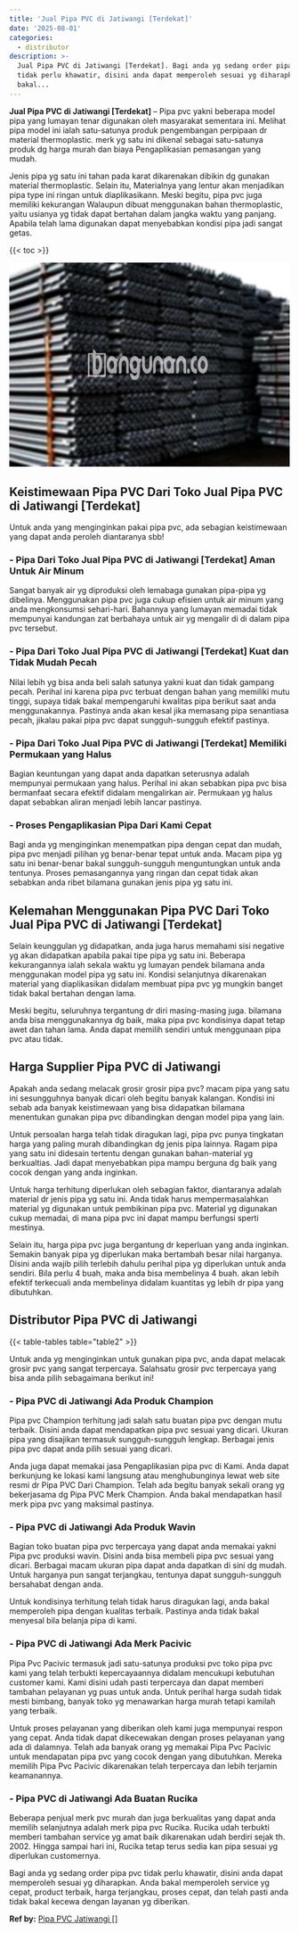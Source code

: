 ```yaml
---
title: 'Jual Pipa PVC di Jatiwangi [Terdekat]'
date: '2025-08-01'
categories:
  - distributor
description: >-
  Jual Pipa PVC di Jatiwangi [Terdekat]. Bagi anda yg sedang order pipa pvc
  tidak perlu khawatir, disini anda dapat memperoleh sesuai yg diharapkan. Anda
  bakal...
---
```


**Jual Pipa PVC di Jatiwangi \[Terdekat\]** – Pipa pvc yakni beberapa model pipa yang lumayan tenar digunakan oleh masyarakat sementara ini. Melihat pipa model ini ialah satu-satunya produk pengembangan perpipaan dr material thermoplastic. merk yg satu ini dikenal sebagai satu-satunya produk dg harga murah dan biaya Pengaplikasian pemasangan yang mudah.

Jenis pipa yg satu ini tahan pada karat dikarenakan dibikin dg gunakan material thermoplastic. Selain itu, Materialnya yang lentur akan menjadikan pipa type ini ringan untuk diaplikasikann. Meski begitu, pipa pvc juga memiliki kekurangan Walaupun dibuat menggunakan bahan thermoplastic, yaitu usianya yg tidak dapat bertahan dalam jangka waktu yang panjang. Apabila telah lama digunakan dapat menyebabkan kondisi pipa jadi sangat getas.

{{< toc >}}

![Jual Pipa PVC di Jatiwangi [Terdekat]](/images/jaul-pipa-pvc-46.png)

## Keistimewaan Pipa PVC Dari Toko Jual Pipa PVC di Jatiwangi \[Terdekat\]

Untuk anda yang menginginkan pakai pipa pvc, ada sebagian keistimewaan yang dapat anda peroleh diantaranya sbb!

### \- Pipa Dari Toko Jual Pipa PVC di Jatiwangi \[Terdekat\] Aman Untuk Air Minum

Sangat banyak air yg diproduksi oleh lemabaga gunakan pipa-pipa yg dibelinya. Menggunakan pipa pvc juga cukup efisien untuk air minum yang anda mengkonsumsi sehari-hari. Bahannya yang lumayan memadai tidak mempunyai kandungan zat berbahaya untuk air yg mengalir di di dalam pipa pvc tersebut.

### \- Pipa Dari Toko Jual Pipa PVC di Jatiwangi \[Terdekat\] Kuat dan Tidak Mudah Pecah

Nilai lebih yg bisa anda beli salah satunya yakni kuat dan tidak gampang pecah. Perihal ini karena pipa pvc terbuat dengan bahan yang memiliki mutu tinggi, supaya tidak bakal mempengaruhi kwalitas pipa berikut saat anda menggunakannya. Pastinya anda akan kesal jika memasang pipa senantiasa pecah, jikalau pakai pipa pvc dapat sungguh-sungguh efektif pastinya.

### \- Pipa Dari Toko Jual Pipa PVC di Jatiwangi \[Terdekat\] Memiliki Permukaan yang Halus

Bagian keuntungan yang dapat anda dapatkan seterusnya adalah mempunyai permukaan yang halus. Perihal ini akan sebabkan pipa pvc bisa bermanfaat secara efektif didalam mengalirkan air. Permukaan yg halus dapat sebabkan aliran menjadi lebih lancar pastinya.

### \- Proses Pengaplikasian Pipa Dari Kami Cepat

Bagi anda yg menginginkan menempatkan pipa dengan cepat dan mudah, pipa pvc menjadi pilihan yg benar-benar tepat untuk anda. Macam pipa yg satu ini benar-benar bakal sungguh-sungguh menguntungkan untuk anda tentunya. Proses pemasangannya yang ringan dan cepat tidak akan sebabkan anda ribet bilamana gunakan jenis pipa yg satu ini.

## Kelemahan Menggunakan Pipa PVC Dari Toko Jual Pipa PVC di Jatiwangi \[Terdekat\]

Selain keunggulan yg didapatkan, anda juga harus memahami sisi negative yg akan didapatkan apabila pakai tipe pipa yg satu ini. Beberapa kekurangannya ialah sekala waktu yg lumayan pendek bilamana anda menggunakan model pipa yg satu ini. Kondisi selanjutnya dikarenakan material yang diaplikasikan didalam membuat pipa pvc yg mungkin banget tidak bakal bertahan dengan lama.

Meski begitu, seluruhnya tergantung dr diri masing-masing juga. bilamana anda bisa menggunakannya dg baik, maka pipa pvc kondisinya dapat tetap awet dan tahan lama. Anda dapat memilih sendiri untuk menggunaan pipa pvc atau tidak.

## Harga Supplier Pipa PVC di Jatiwangi

Apakah anda sedang melacak grosir grosir pipa pvc? macam pipa yang satu ini sesungguhnya banyak dicari oleh begitu banyak kalangan. Kondisi ini sebab ada banyak keistimewaan yang bisa didapatkan bilamana menentukan gunakan pipa pvc dibandingkan dengan model pipa yang lain.

Untuk persoalan harga telah tidak diragukan lagi, pipa pvc punya tingkatan harga yang paling murah dibandingkan dg jenis pipa lainnya. Ragam pipa yang satu ini didesain tertentu dengan gunakan bahan-material yg berkualtias. Jadi dapat menyebabkan pipa mampu berguna dg baik yang cocok dengan yang anda inginkan.

Untuk harga terhitung diperlukan oleh sebagian faktor, diantaranya adalah material dr jenis pipa yg satu ini. Anda tidak harus mempermasalahkan material yg digunakan untuk pembikinan pipa pvc. Material yg digunakan cukup memadai, di mana pipa pvc ini dapat mampu berfungsi sperti mestinya.

Selain itu, harga pipa pvc juga bergantung dr keperluan yang anda inginkan. Semakin banyak pipa yg diperlukan maka bertambah besar nilai harganya. Disini anda wajib pilih terlebih dahulu perihal pipa yg diperlukan untuk anda sendiri. Bila perlu 4 buah, maka anda bisa membelinya 4 buah. akan lebih efektif terkecuali anda membelinya didalam kuantitas yg lebih dr pipa yang dibutuhkan.

## Distributor Pipa PVC di Jatiwangi

{{< table-tables table="table2" >}}

Untuk anda yg menginginkan untuk gunakan pipa pvc, anda dapat melacak grosir pvc yang sangat terpercaya. Salahsatu grosir pvc terpercaya yang bisa anda pilih sebagaimana berikut ini!

### \- Pipa PVC di Jatiwangi Ada Produk Champion

Pipa pvc Champion terhitung jadi salah satu buatan pipa pvc dengan mutu terbaik. Disini anda dapat mendapatkan pipa pvc sesuai yang dicari. Ukuran pipa yang disajikan termasuk sungguh-sungguh lengkap. Berbagai jenis pipa pvc dapat anda pilih sesuai yang dicari.

Anda juga dapat memakai jasa Pengaplikasian pipa pvc di Kami. Anda dapat berkunjung ke lokasi kami langsung atau menghubunginya lewat web site resmi dr Pipa PVC Dari Champion. Telah ada begitu banyak sekali orang yg bekerjasama dg Pipa PVC Merk Champion. Anda bakal mendapatkan hasil merk pipa pvc yang maksimal pastinya.

### \- Pipa PVC di Jatiwangi Ada Produk Wavin

Bagian toko buatan pipa pvc terpercaya yang dapat anda memakai yakni Pipa pvc produksi wavin. Disini anda bisa membeli pipa pvc sesuai yang dicari. Berbagai macam ukuran pipa dapat anda dapatkan di sini dg mudah. Untuk harganya pun sangat terjangkau, tentunya dapat sungguh-sungguh bersahabat dengan anda.

Untuk kondisinya terhitung telah tidak harus diragukan lagi, anda bakal memperoleh pipa dengan kualitas terbaik. Pastinya anda tidak bakal menyesal bila belanja pipa di kami.

### \- Pipa PVC di Jatiwangi Ada Merk Pacivic

Pipa Pvc Pacivic termasuk jadi satu-satunya produksi pvc toko pipa pvc kami yang telah terbukti kepercayaannya didalam mencukupi kebutuhan customer kami. Kami disini udah pasti terpercaya dan dapat memberi tambahan pelayanan yg puas untuk anda. Untuk perihal harga sudah tidak mesti bimbang, banyak toko yg menawarkan harga murah tetapi kamilah yang terbaik.

Untuk proses pelayanan yang diberikan oleh kami juga mempunyai respon yang cepat. Anda tidak dapat dikecewakan dengan proses pelayanan yang ada di dalamnya. Telah ada banyak orang yg memakai Pipa Pvc Pacivic untuk mendapatan pipa pvc yang cocok dengan yang dibutuhkan. Mereka memilih Pipa Pvc Pacivic dikarenakan telah terpercaya dan lebih terjamin keamanannya.

### \- Pipa PVC di Jatiwangi Ada Buatan Rucika

Beberapa penjual merk pvc murah dan juga berkualitas yang dapat anda memilih selanjutnya adalah merk pipa pvc Rucika. Rucika udah terbukti memberi tambahan service yg amat baik dikarenakan udah berdiri sejak th. 2002. Hingga sampai hari ini, Rucika tetap terus sedia kan pipa sesuai yg diperlukan customernya.

Bagi anda yg sedang order pipa pvc tidak perlu khawatir, disini anda dapat memperoleh sesuai yg diharapkan. Anda bakal memperoleh service yg cepat, product terbaik, harga terjangkau, proses cepat, dan telah pasti anda tidak bakal kecewa dengan layanan yg diberikan.

**Ref by:** [Pipa PVC Jatiwangi []](https://id.wikipedia.org/wiki/Pipa)

